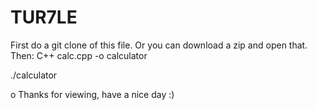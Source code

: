 # TUR7LE
First do a git clone of this file. 
Or you can download a zip and open that.
Then:
C++ calc.cpp -o calculator

./calculator

o
Thanks for viewing, have a nice day :)

